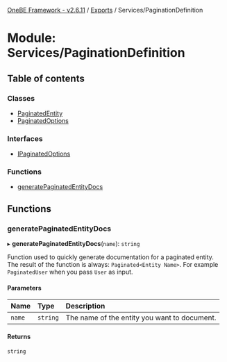 [OneBE Framework - v2.6.11](../README.md) / [Exports](../modules.md) / Services/PaginationDefinition

# Module: Services/PaginationDefinition

## Table of contents

### Classes

- [PaginatedEntity](../classes/Services_PaginationDefinition.PaginatedEntity.md)
- [PaginatedOptions](../classes/Services_PaginationDefinition.PaginatedOptions.md)

### Interfaces

- [IPaginatedOptions](../interfaces/Services_PaginationDefinition.IPaginatedOptions.md)

### Functions

- [generatePaginatedEntityDocs](Services_PaginationDefinition.md#generatepaginatedentitydocs)

## Functions

### generatePaginatedEntityDocs

▸ **generatePaginatedEntityDocs**(`name`): `string`

Function used to quickly generate documentation for a paginated entity.
The result of the function is always: `Paginated<Entity Name>`. For example
`PaginatedUser` when you pass `User` as input.

#### Parameters

| Name | Type | Description |
| :------ | :------ | :------ |
| `name` | `string` | The name of the entity you want to document. |

#### Returns

`string`
